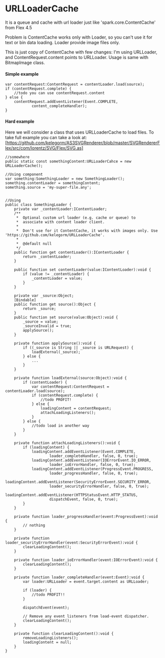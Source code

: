 URLLoaderCache
==============

It is a queue and cache with url loader just like 'spark.core.ContentCache' from Flex 4.5

Problem is ContentCache works only with Loader, so you can't use it for text or bin data loading. Loader provide image files only.

This is just copy of ContentCache with few changes: I'm using URLLoader, and ContentRequest.content points to URLLoader. Usage is same with BitmapImage class.

#### Simple example
```
var contentRequest:ContentRequest = contentLoader.load(source);
if (contentRequest.complete) {
	//todo you can use contentRequest.content
} else {
    contentRequest.addEventListener(Event.COMPLETE,
            content_completeHandler);
}
```

#### Hard example
Here we will consider a class that uses URLLoaderCache to load files.
To take full example you can take a look at: [https://github.com/kelegorm/AS3SVGRenderer/blob/master/SVGRendererFlex/src/com/lorentz/SVG/Flex/SVG.as]

```
//somewhere
public static const somethingContent:URLLoaderCahce = new URLLoaderCache();

//Using component
var something:SomethingLoader = new SomethingLoader();
something.contentLoader = somethingContent;
something.source = 'my-super-file.any';


//Using
public class SomethingLoader {
    private var _contentLoader:IContentLoader;
    /**
     *  Optional custom url loader (e.g. cache or queue) to
     *  associate with content loader client.
     *
     *  Don't use for it ContentCache, it works with images only. Use 'https://github.com/kelegorm/URLLoaderCache'.
     *
     *  @default null
     */
    public function get contentLoader():IContentLoader {
        return _contentLoader;
    }

    public function set contentLoader(value:IContentLoader):void {
        if (value != _contentLoader) {
            _contentLoader = value;
        }
    }

    private var _source:Object;
    [Bindable]
    public function get source():Object {
        return _source;
    }
    public function set source(value:Object):void {
        _source = value;
        _sourceInvalid = true;
        applySource();
    }

    private function applySource():void {
        if ((_source is String || _source is URLRequest) {
            loadExternal(_source);
        } else {
            ...
        }
    }

    private function loadExternal(source:Object):void {
        if (contentLoader) {
            var contentRequest:ContentRequest = contentLoader.load(source);
            if (contentRequest.complete) {
                //todo PROFIT!
            } else {
                loadingContent = contentRequest;
                attachLoadingListeners();
            }
        } else {
            //todo load in another way
        }
    }

    private function attachLoadingListeners():void {
        if (loadingContent) {
            loadingContent.addEventListener(Event.COMPLETE,
                    loader_completeHandler, false, 0, true);
            loadingContent.addEventListener(IOErrorEvent.IO_ERROR,
                    loader_ioErrorHandler, false, 0, true);
            loadingContent.addEventListener(ProgressEvent.PROGRESS,
                    loader_progressHandler, false, 0, true);
            loadingContent.addEventListener(SecurityErrorEvent.SECURITY_ERROR,
                    loader_securityErrorHandler, false, 0, true);
            loadingContent.addEventListener(HTTPStatusEvent.HTTP_STATUS,
                    dispatchEvent, false, 0, true);
        }
    }

    private function loader_progressHandler(event:ProgressEvent):void {
        // nothing
    }

    private function loader_securityErrorHandler(event:SecurityErrorEvent):void {
        clearLoadingContent();
    }

    private function loader_ioErrorHandler(event:IOErrorEvent):void {
        clearLoadingContent();
    }

    private function loader_completeHandler(event:Event):void {
        var loader:URLLoader = event.target.content as URLLoader;

        if (loader) {
            //todo PROFIT!!
        }

        dispatchEvent(event);

        // Remove any event listeners from load-event dispatcher.
        clearLoadingContent();
    }

    private function clearLoadingContent():void {
        removeLoadingListeners();
        loadingContent = null;
    }
}
```

